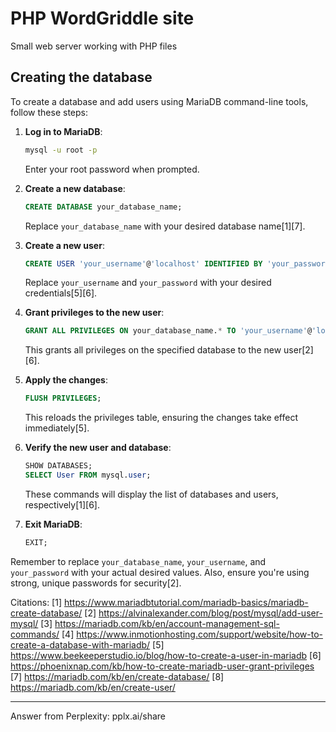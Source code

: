 # PHP WordGriddle site
Small web server working with PHP files

## Creating the database
To create a database and add users using MariaDB command-line tools, follow these steps:

1. **Log in to MariaDB**:
   ```bash
   mysql -u root -p
   ```
   Enter your root password when prompted.

2. **Create a new database**:
   ```sql
   CREATE DATABASE your_database_name;
   ```
   Replace `your_database_name` with your desired database name[1][7].

3. **Create a new user**:
   ```sql
   CREATE USER 'your_username'@'localhost' IDENTIFIED BY 'your_password';
   ```
   Replace `your_username` and `your_password` with your desired credentials[5][6].

4. **Grant privileges to the new user**:
   ```sql
   GRANT ALL PRIVILEGES ON your_database_name.* TO 'your_username'@'localhost';
   ```
   This grants all privileges on the specified database to the new user[2][6].

5. **Apply the changes**:
   ```sql
   FLUSH PRIVILEGES;
   ```
   This reloads the privileges table, ensuring the changes take effect immediately[5].

6. **Verify the new user and database**:
   ```sql
   SHOW DATABASES;
   SELECT User FROM mysql.user;
   ```
   These commands will display the list of databases and users, respectively[1][6].

7. **Exit MariaDB**:
   ```sql
   EXIT;
   ```

Remember to replace `your_database_name`, `your_username`, and `your_password` with your actual desired values. Also, ensure you're using strong, unique passwords for security[2].

Citations:
[1] https://www.mariadbtutorial.com/mariadb-basics/mariadb-create-database/
[2] https://alvinalexander.com/blog/post/mysql/add-user-mysql/
[3] https://mariadb.com/kb/en/account-management-sql-commands/
[4] https://www.inmotionhosting.com/support/website/how-to-create-a-database-with-mariadb/
[5] https://www.beekeeperstudio.io/blog/how-to-create-a-user-in-mariadb
[6] https://phoenixnap.com/kb/how-to-create-mariadb-user-grant-privileges
[7] https://mariadb.com/kb/en/create-database/
[8] https://mariadb.com/kb/en/create-user/

---
Answer from Perplexity: pplx.ai/share
